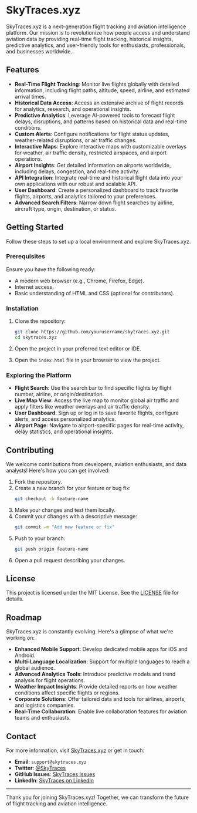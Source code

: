 # SkyTraces.xyz

SkyTraces.xyz is a next-generation flight tracking and aviation intelligence platform. Our mission is to revolutionize how people access and understand aviation data by providing real-time flight tracking, historical insights, predictive analytics, and user-friendly tools for enthusiasts, professionals, and businesses worldwide.

## Features

- **Real-Time Flight Tracking**: Monitor live flights globally with detailed information, including flight paths, altitude, speed, airline, and estimated arrival times.
- **Historical Data Access**: Access an extensive archive of flight records for analytics, research, and operational insights.
- **Predictive Analytics**: Leverage AI-powered tools to forecast flight delays, disruptions, and patterns based on historical data and real-time conditions.
- **Custom Alerts**: Configure notifications for flight status updates, weather-related disruptions, or air traffic changes.
- **Interactive Maps**: Explore interactive maps with customizable overlays for weather, air traffic density, restricted airspaces, and airport operations.
- **Airport Insights**: Get detailed information on airports worldwide, including delays, congestion, and real-time activity.
- **API Integration**: Integrate real-time and historical flight data into your own applications with our robust and scalable API.
- **User Dashboard**: Create a personalized dashboard to track favorite flights, airports, and analytics tailored to your preferences.
- **Advanced Search Filters**: Narrow down flight searches by airline, aircraft type, origin, destination, or status.

## Getting Started

Follow these steps to set up a local environment and explore SkyTraces.xyz.

### Prerequisites

Ensure you have the following ready:
- A modern web browser (e.g., Chrome, Firefox, Edge).
- Internet access.
- Basic understanding of HTML and CSS (optional for contributors).

### Installation

1. Clone the repository:
   ```bash
   git clone https://github.com/yourusername/skytraces.xyz.git
   cd skytraces.xyz
   ```

2. Open the project in your preferred text editor or IDE.

3. Open the `index.html` file in your browser to view the project.

### Exploring the Platform

- **Flight Search**: Use the search bar to find specific flights by flight number, airline, or origin/destination.
- **Live Map View**: Access the live map to monitor global air traffic and apply filters like weather overlays and air traffic density.
- **User Dashboard**: Sign up or log in to save favorite flights, configure alerts, and access personalized analytics.
- **Airport Page**: Navigate to airport-specific pages for real-time activity, delay statistics, and operational insights.

## Contributing

We welcome contributions from developers, aviation enthusiasts, and data analysts! Here's how you can get involved:

1. Fork the repository.
2. Create a new branch for your feature or bug fix:
   ```bash
   git checkout -b feature-name
   ```
3. Make your changes and test them locally.
4. Commit your changes with a descriptive message:
   ```bash
   git commit -m "Add new feature or fix"
   ```
5. Push to your branch:
   ```bash
   git push origin feature-name
   ```
6. Open a pull request describing your changes.

## License

This project is licensed under the MIT License. See the [LICENSE](LICENSE) file for details.

## Roadmap

SkyTraces.xyz is constantly evolving. Here's a glimpse of what we're working on:

- **Enhanced Mobile Support**: Develop dedicated mobile apps for iOS and Android.
- **Multi-Language Localization**: Support for multiple languages to reach a global audience.
- **Advanced Analytics Tools**: Introduce predictive models and trend analysis for flight operations.
- **Weather Impact Insights**: Provide detailed reports on how weather conditions affect specific flights or regions.
- **Corporate Solutions**: Offer tailored data and tools for airlines, airports, and logistics companies.
- **Real-Time Collaboration**: Enable live collaboration features for aviation teams and enthusiasts.

## Contact

For more information, visit [SkyTraces.xyz](https://skytraces.xyz) or get in touch:

- **Email**: `support@skytraces.xyz`
- **Twitter**: [@SkyTraces](https://twitter.com/SkyTraces)
- **GitHub Issues**: [SkyTraces Issues](https://github.com/yourusername/skytraces.xyz/issues)
- **LinkedIn**: [SkyTraces on LinkedIn](https://linkedin.com/company/skytraces)

---

Thank you for joining SkyTraces.xyz! Together, we can transform the future of flight tracking and aviation intelligence.
